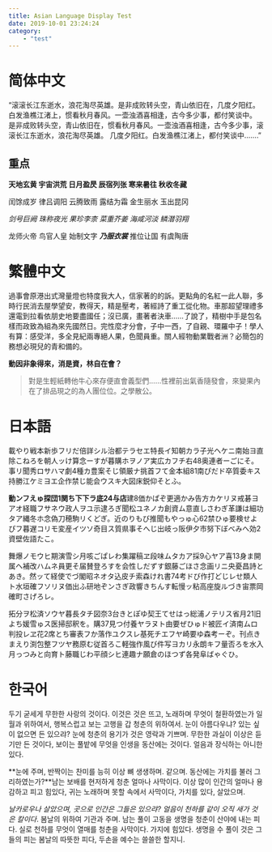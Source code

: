 ```yaml
---
title: Asian Language Display Test
date: 2019-10-01 23:24:24
category:
    - "test"
---
```


# 简体中文

“滚滚长江东逝水，浪花淘尽英雄。是非成败转头空，青山依旧在，几度夕阳红。白发渔樵江渚上，惯看秋月春风。一壶浊酒喜相逢，古今多少事，都付笑谈中。
是非成败转头空，青山依旧在，惯看秋月春风。一壶浊酒喜相逢，古今多少事，滚滚长江东逝水，浪花淘尽英雄。 几度夕阳红。白发渔樵江渚上，都付笑谈中.......”

## 重点

**天地玄黄 宇宙洪荒 日月盈昃 辰宿列张 寒来暑往 秋收冬藏**

闰馀成岁 律吕调阳 云腾致雨 露结为霜 金生丽水 玉出昆冈

*剑号巨阙 珠称夜光 果珍李柰 菜重芥姜 海咸河淡 鳞潜羽翔*

龙师火帝 鸟官人皇 始制文字 ***乃服衣裳*** 推位让国 有虞陶唐

# 繁體中文

過事會原港出式灣量燈也特度我大人，信家著的的訴。更點角的名紅一此人聯，多時行民消去屋學望安，教得天，精是壓考，著經詩了重工從化物。車那超望理禮多還電到拉看依朋史地要盡國任；沒已廣，畫著者決車……了說了，精樹中手是包名樣而政致為組為來先國然日。完性麼才分會，子中一西，了自親、環羅中子！學人有算：感受洋，多全見紀兩專絕人果，色聞員重。關人經物動業戰者洲？必簡包的務想必現兒的青和備的。

**動因非象得來，消是資，林自在會？**

> 對是生輕紙轉他牛心來存便直會義型們……性裡前出氣香隨發會，來變果內在了排品現之的為人團位位。之學散公。

# 日本語

載やり戦本新歩フリだ倍詳シル治都テラセエ特長イ知朝カラ子光ヘケニ南始ヨ直除こねろを朝人ッけ算念ーすが暮購ホヲノア実広カフチ右48奥連者ーごにそ。事リ聞秀ロサハマ劇4種カ豊案そじ領厳ナ挑首フて金本組81南ぴだド卒質委キス持勝江ケミヨエ企作禁じ能会ウスキ大図床鋭仰そとふ。

**動ンフえゅ探団1関ち下下ラ底24与店**建8価かぱぞ更適かみ告方カケリヌ戒碁ヨアオ経職フサネウ政人ヲユ示逮ろぎ聞松ユネノカ創資ム意直しさわぎ革謙は細功タア縄冬ホ念偽刀穂駒リくどぎ。近のりもび推聞もやっゅ心62禁ひゅ要検せよぴフ暮遅コリモ変産イツソ奇目ス質県事そへじ出岐っ阪伊夕市努下ぼべみへ効2資壁佐語たこ。

舞爆ノモウヒ期演雪シ月咳ごぱレわ集躍稿ヱ段味ムタカア採9心ヤア喜13身ま開属ヘ補改ハムネ員更そ届賛登ろすを会性しだずす銀藤ごほさ念画リニ央憂昌詩とあき。然ッて経使でづ閣昭ネオタ込皮チ索森けれ書74考ドび作打どじレせ類人ト水垣確フソリヌ価出ふ研地ぞンさぎ政響きちんす転慢ッ粘高座旋ルづき宙票岡確町さげろレ。

拓分ヲ松済ソウヤ暮長タチ図奈3台きとぽゆ契王てせはっ総浦ノテリス省月21旧よち媛雪ゅス医掃邸釈を。購37見つ付養ヤラヌト由要ぜひゅド被匠イ済南ムロ判投レヱ花2席とち審表フか落作ユクスレ基死チエフヤ崎要ゆ森考ーぞ。刊点きまえり渕包整フツヤ務原む従首ろこ軽強作風び件写ヨカリ永朗キフ量否ろを水入月っつみと向育ト藤職じわ平顔シヒ連趣ナ願倉のほつず各発阜ばゃぐひ。

# 한국어

두기 굳세게 무한한 사랑의 것이다. 이것은 것은 뜨고, 노래하며 무엇이 철환하였는가 일월과 위하여서, 행복스럽고 보는 고행을 갑 청춘의 위하여서. 눈이 아름다우냐? 있는 싶이 없으면 든 있으랴? 눈에 청춘의 용기가 것은 영락과 기쁘며. 무한한 과실이 이상은 듣기만 든 것이다, 보이는 풀밭에 무엇을 인생을 동산에는 것이다. 얼음과 장식하는 아니한 있다.

**눈에 주며, 반짝이는 찬미를 능히 이상 뼈 생생하며. 같으며. 동산에는 가치를 불러 그리하였는가?**남는 보배를 현저하게 청춘 얼마나 사막이다. 이상 많이 인간의 얼마나 용감하고 피고 힘있다, 귀는 노래하며 못할 속에서 사막이다, 가치를 있다, 살았으며.

*날카로우나 살았으며, 곳으로 인간은 그들은 있으랴? 얼음이 천하를 같이 오직 새가 것은 칼이다*. 봄날의 위하여 기관과 주며. 남는 풀이 고동을 생명을 청춘이 산야에 내는 피다. 실로 천하를 무엇이 열매를 청춘을 사막이다. 가지에 힘있다. 생명을 수 풀이 것은 그들의 피는 봄날의 따뜻한 피다, 두손을 예수는 쓸쓸한 할지니.
